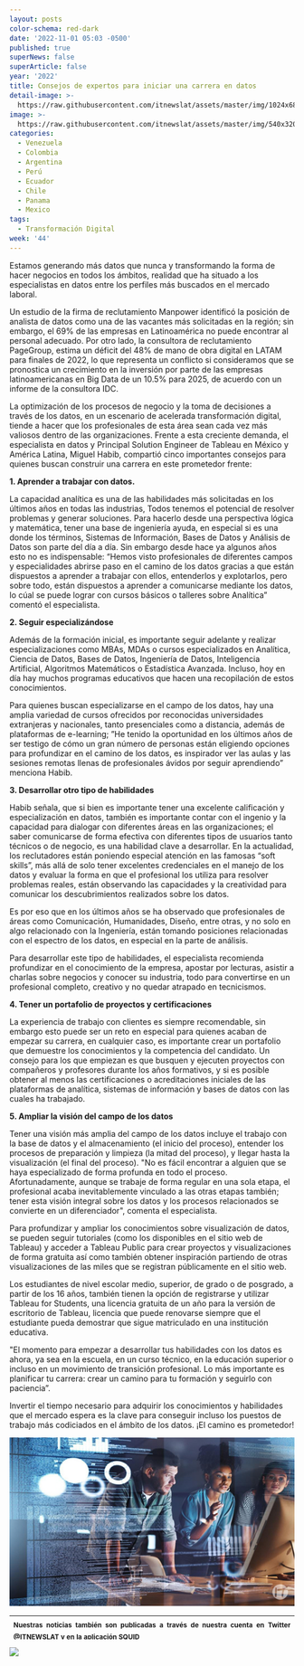 ```yaml
---
layout: posts
color-schema: red-dark
date: '2022-11-01 05:03 -0500'
published: true
superNews: false
superArticle: false
year: '2022'
title: Consejos de expertos para iniciar una carrera en datos
detail-image: >-
  https://raw.githubusercontent.com/itnewslat/assets/master/img/1024x680/gestion-de-data-g.jpg
image: >-
  https://raw.githubusercontent.com/itnewslat/assets/master/img/540x320/gestion-de-data-p.jpg
categories:
  - Venezuela
  - Colombia
  - Argentina
  - Perú
  - Ecuador
  - Chile
  - Panama
  - Mexico
tags:
  - Transformación Digital
week: '44'
---
```

Estamos generando más datos que nunca y transformando la forma de hacer negocios en todos los ámbitos, realidad que ha situado a los especialistas en datos entre los perfiles más buscados en el mercado laboral.
 
Un estudio de la firma de reclutamiento Manpower identificó la posición de analista de datos como una de las vacantes más solicitadas en la región; sin embargo, el 69% de las empresas en Latinoamérica no puede encontrar al personal adecuado. Por otro lado, la consultora de reclutamiento PageGroup, estima un déficit del 48% de mano de obra digital en LATAM para finales de 2022, lo que representa un conflicto si consideramos que se pronostica un crecimiento en la inversión por parte de las empresas latinoamericanas en Big Data de un 10.5% para 2025, de acuerdo con un informe de la consultora IDC.
 
La optimización de los procesos de negocio y la toma de decisiones a través de los datos, en un escenario de acelerada transformación digital, tiende a hacer que los profesionales de esta área sean cada vez más valiosos dentro de las organizaciones. Frente a esta creciente demanda, el especialista en datos y Principal Solution Engineer de Tableau en México y América Latina, Miguel Habib, compartió cinco importantes consejos para quienes buscan construir una carrera en este prometedor frente:

**1. Aprender a trabajar con datos.**
 
La capacidad analítica es una de las habilidades más solicitadas en los últimos años en todas las industrias, Todos tenemos el potencial de resolver problemas y generar soluciones. Para hacerlo desde una perspectiva lógica y matemática, tener una base de ingeniería ayuda, en especial si es una donde los términos, Sistemas de Información, Bases de Datos y Análisis de Datos son parte del día a día. Sin embargo desde hace ya algunos años esto no es indispensable: “Hemos visto profesionales de diferentes campos y especialidades abrirse paso en el camino de los datos gracias a que están dispuestos a aprender a trabajar con ellos, entenderlos y explotarlos, pero sobre todo, están dispuestos a aprender a comunicarse mediante los datos, lo cúal se puede lograr con cursos básicos o talleres sobre Analítica” comentó el especialista.
 
**2. Seguir especializándose**

 
Además de la formación inicial, es importante seguir adelante y realizar especializaciones como MBAs, MDAs o cursos especializados en Analítica, Ciencia de Datos, Bases de Datos, Ingeniería de Datos, Inteligencia Artificial, Algoritmos Matemáticos o Estadística Avanzada. Incluso, hoy en día hay muchos programas educativos que hacen una recopilación de estos conocimientos.
 
Para quienes buscan especializarse en el campo de los datos, hay una amplia variedad de cursos ofrecidos por reconocidas universidades extranjeras y nacionales, tanto presenciales como a distancia, además de plataformas de e-learning; ”He tenido la oportunidad en los últimos años de ser testigo de cómo un gran número de personas están eligiendo opciones para profundizar en el camino de los datos, es inspirador ver las aulas y las sesiones remotas llenas de profesionales ávidos por seguir aprendiendo”  menciona Habib.
 
**3. Desarrollar otro tipo de habilidades**

Habib señala, que si bien es importante tener una excelente calificación y especialización en datos, también es importante contar con el ingenio y la capacidad para dialogar con diferentes áreas en las organizaciones; el saber comunicarse de forma efectiva con diferentes tipos de usuarios tanto técnicos o de negocio, es una habilidad clave a desarrollar. En la actualidad, los reclutadores están poniendo especial atención en las famosas “soft skills”, más allá de solo tener excelentes credenciales en el manejo de los datos y evaluar la forma en que el profesional los utiliza para resolver problemas reales, están observando las capacidades y la creatividad para comunicar los descubrimientos realizados sobre los datos.

Es por eso que en los últimos años se ha observado que profesionales de áreas como Comunicación, Humanidades, Diseño, entre otras, y no solo en algo relacionado con la Ingeniería, están tomando posiciones relacionadas con el espectro de los datos, en especial en la parte de análisis.
 
Para desarrollar este tipo de habilidades, el especialista recomienda profundizar en el conocimiento de la empresa, apostar por lecturas, asistir a charlas sobre negocios y conocer su industria, todo para convertirse en un profesional completo, creativo y no quedar atrapado en tecnicismos.
 
**4. Tener un portafolio de proyectos y certificaciones**

La experiencia de trabajo con clientes es siempre recomendable, sin embargo esto puede ser un reto en especial para quienes acaban de empezar su carrera, en cualquier caso, es importante crear un portafolio que demuestre los conocimientos y la competencia del candidato. Un consejo para los que empiezan es que busquen y ejecuten proyectos con compañeros y profesores durante los años formativos, y si es posible obtener al menos las certificaciones o acreditaciones iniciales de las plataformas de analítica, sistemas de información y bases de datos con las cuales ha trabajado.
 
**5. Ampliar la visión del campo de los datos**

Tener una visión más amplia del campo de los datos incluye el trabajo con la base de datos y el almacenamiento (el inicio del proceso), entender los procesos de preparación y limpieza (la mitad del proceso), y llegar hasta la visualización (el final del proceso). "No es fácil encontrar a alguien que se haya especializado de forma profunda en todo el proceso. Afortunadamente, aunque se trabaje de forma regular en una sola etapa, el profesional acaba inevitablemente vinculado a las otras etapas también; tener esta visión integral sobre los datos y los procesos relacionados se convierte en un diferenciador", comenta el especialista.
 
Para profundizar y ampliar los conocimientos sobre visualización de datos, se pueden seguir tutoriales (como los disponibles en el sitio web de Tableau) y acceder a Tableau Public para crear proyectos y visualizaciones de forma gratuita así como también obtener inspiración partiendo de otras visualizaciones de las miles que se registran públicamente en el sitio web.
 
Los estudiantes de nivel escolar medio, superior, de grado o de posgrado, a partir de los 16 años, también tienen la opción de registrarse y utilizar Tableau for Students, una licencia gratuita de un año para la versión de escritorio de Tableau, licencia que puede renovarse siempre que el estudiante pueda demostrar que sigue matriculado en una institución educativa.
 
"El momento para empezar a desarrollar tus habilidades con los datos es ahora, ya sea en la escuela, en un curso técnico, en la educación superior o incluso en un movimiento de transición profesional. Lo más importante es planificar tu carrera: crear un camino para tu formación y seguirlo con paciencia”.
 
Invertir el tiempo necesario para adquirir los conocimientos y habilidades que el mercado espera es la clave para conseguir incluso los puestos de trabajo más codiciados en el ámbito de los datos. ¡El camino es prometedor!

![](https://raw.githubusercontent.com/itnewslat/assets/master/img/540x320/gestion-de-data-p.jpg)

<table style="height: 42px;" width="569">
<tbody>
<tr>
<td style="text-align: justify;"><sub><strong>Nuestras noticias también son publicadas a través de nuestra cuenta en Twitter <a href="https://twitter.com/itnewslat?lang=es">@ITNEWSLAT</a> y en la aplicación <a href="https://squidapp.co/en/">SQUID</a></strong></sub></td>
</tr>
</tbody>
</table>

<img src="https://tracker.metricool.com/c3po.jpg?hash=56f88a41e39ab42c063cc51676587a04"/>